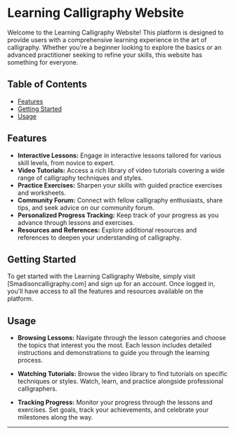 
# Learning Calligraphy Website

Welcome to the Learning Calligraphy Website! This platform is designed to provide users with a comprehensive learning experience in the art of calligraphy. Whether you're a beginner looking to explore the basics or an advanced practitioner seeking to refine your skills, this website has something for everyone.

## Table of Contents
- [Features](#features)
- [Getting Started](#getting-started)
- [Usage](#usage)
  

## Features
- **Interactive Lessons:** Engage in interactive lessons tailored for various skill levels, from novice to expert.
- **Video Tutorials:** Access a rich library of video tutorials covering a wide range of calligraphy techniques and styles.
- **Practice Exercises:** Sharpen your skills with guided practice exercises and worksheets.
- **Community Forum:** Connect with fellow calligraphy enthusiasts, share tips, and seek advice on our community forum.
- **Personalized Progress Tracking:** Keep track of your progress as you advance through lessons and exercises.
- **Resources and References:** Explore additional resources and references to deepen your understanding of calligraphy.

## Getting Started
To get started with the Learning Calligraphy Website, simply visit [Smadisoncalligraphy.com] and sign up for an account. Once logged in, you'll have access to all the features and resources available on the platform.

## Usage
- **Browsing Lessons:** Navigate through the lesson categories and choose the topics that interest you the most. Each lesson includes detailed instructions and demonstrations to guide you through the learning process.
- **Watching Tutorials:** Browse the video library to find tutorials on specific techniques or styles. Watch, learn, and practice alongside professional calligraphers.

- **Tracking Progress:** Monitor your progress through the lessons and exercises. Set goals, track your achievements, and celebrate your milestones along the way.




---
